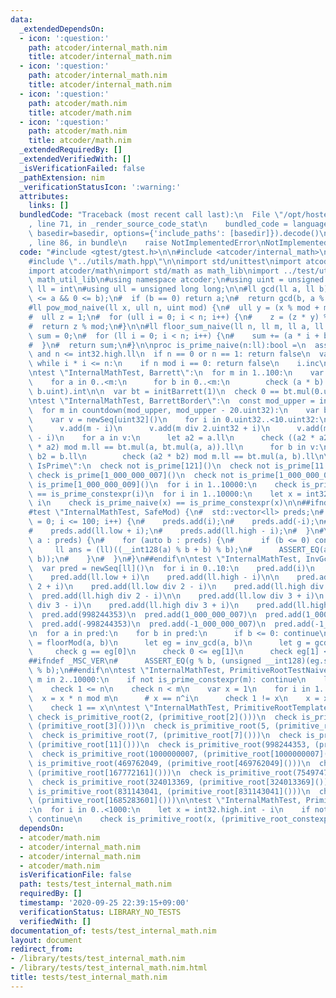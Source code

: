 ```yaml
---
data:
  _extendedDependsOn:
  - icon: ':question:'
    path: atcoder/internal_math.nim
    title: atcoder/internal_math.nim
  - icon: ':question:'
    path: atcoder/internal_math.nim
    title: atcoder/internal_math.nim
  - icon: ':question:'
    path: atcoder/math.nim
    title: atcoder/math.nim
  - icon: ':question:'
    path: atcoder/math.nim
    title: atcoder/math.nim
  _extendedRequiredBy: []
  _extendedVerifiedWith: []
  _isVerificationFailed: false
  _pathExtension: nim
  _verificationStatusIcon: ':warning:'
  attributes:
    links: []
  bundledCode: "Traceback (most recent call last):\n  File \"/opt/hostedtoolcache/Python/3.9.6/x64/lib/python3.9/site-packages/onlinejudge_verify/documentation/build.py\"\
    , line 71, in _render_source_code_stat\n    bundled_code = language.bundle(stat.path,\
    \ basedir=basedir, options={'include_paths': [basedir]}).decode()\n  File \"/opt/hostedtoolcache/Python/3.9.6/x64/lib/python3.9/site-packages/onlinejudge_verify/languages/nim.py\"\
    , line 86, in bundle\n    raise NotImplementedError\nNotImplementedError\n"
  code: "#include <gtest/gtest.h>\n\n#include <atcoder/internal_math>\n#include <numeric>\n\
    #include \"../utils/math.hpp\"\n\nimport std/unittest\nimport atcoder/internal_math\n\
    import atcoder/math\nimport std/math as math_lib\nimport ../test/utils/math as\
    \ math_util_lib\n#using namespace atcoder;\n#using uint = unsigned int;\ntype\
    \ ll = int\n#using ull = unsigned long long;\n\n#ll gcd(ll a, ll b) {\n#  assert(0\
    \ <= a && 0 <= b);\n#  if (b == 0) return a;\n#  return gcd(b, a % b);\n#}\n\n\
    #ll pow_mod_naive(ll x, ull n, uint mod) {\n#  ull y = (x % mod + mod) % mod;\n\
    #  ull z = 1;\n#  for (ull i = 0; i < n; i++) {\n#    z = (z * y) % mod;\n#  }\n\
    #  return z % mod;\n#}\n\n#ll floor_sum_naive(ll n, ll m, ll a, ll b) {\n#  ll\
    \ sum = 0;\n#  for (ll i = 0; i < n; i++) {\n#    sum += (a * i + b) div m;\n\
    #  }\n#  return sum;\n#}\n\nproc is_prime_naive(n:ll):bool =\n  assert 0 <= n\
    \ and n <= int32.high.ll\n  if n == 0 or n == 1: return false\n  var i = 2\n \
    \ while i * i <= n:\n    if n mod i == 0: return false\n    i.inc\n  return true\n\
    \ntest \"InternalMathTest, Barrett\":\n  for m in 1..100:\n    var bt = initBarrett(m.uint)\n\
    \    for a in 0..<m:\n      for b in 0..<m:\n        check (a * b) mod m == bt.mul(a.uint,\
    \ b.uint).int\n\n  var bt = initBarrett(1)\n  check 0 == bt.mul(0.uint, 0.uint).int\n\
    \ntest \"InternalMathTest, BarrettBorder\":\n  const mod_upper = int32.high.uint32\n\
    \  for m in countdown(mod_upper, mod_upper - 20.uint32):\n    var bt = initBarrett(m)\n\
    \    var v = newSeq[uint32]()\n    for i in 0.uint32..<10.uint32:\n      v.add(i)\n\
    \      v.add(m - i)\n      v.add(m div 2.uint32 + i)\n      v.add(m div 2.uint32\
    \ - i)\n    for a in v:\n      let a2 = a.ll\n      check ((a2 * a2) mod m.ll\
    \ * a2) mod m.ll == bt.mul(a, bt.mul(a, a)).ll\n      for b in v:\n        let\
    \ b2 = b.ll\n        check (a2 * b2) mod m.ll == bt.mul(a, b).ll\n\ntest \"InternalMathTest,\
    \ IsPrime\":\n  check not is_prime[121]()\n  check not is_prime[11 * 13]()\n \
    \ check is_prime[1_000_000_007]()\n  check not is_prime[1_000_000_008]()\n  check\
    \ is_prime[1_000_000_009]()\n  for i in 1..10000:\n    check is_prime_naive(i)\
    \ == is_prime_constexpr(i)\n  for i in 1..10000:\n    let x = int32.high.int -\
    \ i\n    check is_prime_naive(x) == is_prime_constexpr(x)\n\n##ifndef _MSC_VER\n\
    #test \"InternalMathTest, SafeMod) {\n#  std::vector<ll> preds;\n#  for (int i\
    \ = 0; i <= 100; i++) {\n#    preds.add(i);\n#    preds.add(-i);\n#    preds.add(i);\n\
    #    preds.add(ll.low + i);\n#    preds.add(ll.high - i);\n#  }\n#\n#  for (auto\
    \ a : preds) {\n#    for (auto b : preds) {\n#      if (b <= 0) continue;\n# \
    \     ll ans = (ll)((__int128(a) % b + b) % b);\n#      ASSERT_EQ(ans, safe_mod(a,\
    \ b));\n#    }\n#  }\n#}\n##endif\n\ntest \"InternalMathTest, InvGcdBound\":\n\
    \  var pred = newSeq[ll]()\n  for i in 0..10:\n    pred.add(i)\n    pred.add(-i)\n\
    \    pred.add(ll.low + i)\n    pred.add(ll.high - i)\n\n    pred.add(ll.low div\
    \ 2 + i)\n    pred.add(ll.low div 2 - i)\n    pred.add(ll.high div 2 + i)\n  \
    \  pred.add(ll.high div 2 - i)\n\n    pred.add(ll.low div 3 + i)\n    pred.add(ll.low\
    \ div 3 - i)\n    pred.add(ll.high div 3 + i)\n    pred.add(ll.high div 3 - i)\n\
    \  pred.add(998244353)\n  pred.add(1_000_000_007)\n  pred.add(1_000_000_009)\n\
    \  pred.add(-998244353)\n  pred.add(-1_000_000_007)\n  pred.add(-1_000_000_009)\n\
    \n  for a in pred:\n    for b in pred:\n      if b <= 0: continue\n      let a2\
    \ = floorMod(a, b)\n      let eg = inv_gcd(a, b)\n      let g = gcd(a2, b)\n \
    \     check g == eg[0]\n      check 0 <= eg[1]\n      check eg[1] <= b div eg[0]\n\
    ##ifndef _MSC_VER\n#      ASSERT_EQ(g % b, (unsigned __int128)(eg.second) * a2\
    \ % b);\n##endif\n\ntest \"InternalMathTest, PrimitiveRootTestNaive\":\n  for\
    \ m in 2..10000:\n    if not is_prime_constexpr(m): continue\n    let n = primitive_root_constexpr(m)\n\
    \    check 1 <= n\n    check n < m\n    var x = 1\n    for i in 1..m-2:\n    \
    \  x = x * n mod m\n      # x == n^i\n      check 1 != x\n    x = x * n mod m\n\
    \    check 1 == x\n\ntest \"InternalMathTest, PrimitiveRootTemplateTest\":\n \
    \ check is_primitive_root(2, (primitive_root[2]()))\n  check is_primitive_root(3,\
    \ (primitive_root[3]()))\n  check is_primitive_root(5, (primitive_root[5]()))\n\
    \  check is_primitive_root(7, (primitive_root[7]()))\n  check is_primitive_root(11,\
    \ (primitive_root[11]()))\n  check is_primitive_root(998244353, (primitive_root[998244353]()))\n\
    \  check is_primitive_root(1000000007, (primitive_root[1000000007]()))\n  check\
    \ is_primitive_root(469762049, (primitive_root[469762049]()))\n  check is_primitive_root(167772161,\
    \ (primitive_root[167772161]()))\n  check is_primitive_root(754974721, (primitive_root[754974721]()))\n\
    \  check is_primitive_root(324013369, (primitive_root[324013369]()))\n  check\
    \ is_primitive_root(831143041, (primitive_root[831143041]()))\n  check is_primitive_root(1685283601,\
    \ (primitive_root[1685283601]()))\n\ntest \"InternalMathTest, PrimitiveRootTest\"\
    :\n  for i in 0..<1000:\n    let x = int32.high.int - i\n    if not is_prime_constexpr(x):\
    \ continue\n    check is_primitive_root(x, (primitive_root_constexpr(x)))\n"
  dependsOn:
  - atcoder/math.nim
  - atcoder/internal_math.nim
  - atcoder/internal_math.nim
  - atcoder/math.nim
  isVerificationFile: false
  path: tests/test_internal_math.nim
  requiredBy: []
  timestamp: '2020-09-25 22:39:15+09:00'
  verificationStatus: LIBRARY_NO_TESTS
  verifiedWith: []
documentation_of: tests/test_internal_math.nim
layout: document
redirect_from:
- /library/tests/test_internal_math.nim
- /library/tests/test_internal_math.nim.html
title: tests/test_internal_math.nim
---
```

